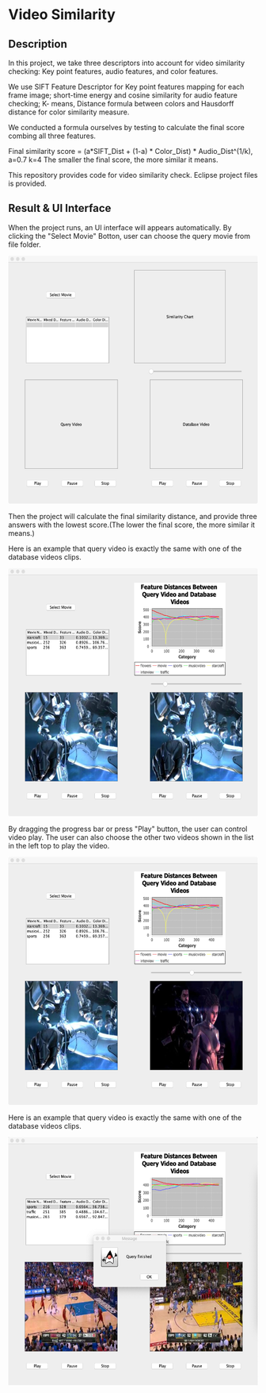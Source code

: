 # Video Similarity
## Description
In this project, we take three descriptors into account for video similarity checking: Key point features, audio features, and color features. 

We use SIFT Feature Descriptor for Key point features mapping for each frame image; short-time energy and cosine similarity for audio feature checking; K- means, Distance formula between colors and Hausdorff distance for color similarity measure.

We conducted a formula ourselves by testing to calculate the final score combing all three features.

Final similarity score = (a*SIFT_Dist + (1-a) * Color_Dist) * Audio_Dist^(1/k), a=0.7 k=4
The smaller the final score, the more similar it means.

This repository provides code for video similarity check. Eclipse project files is provided. 

## Result & UI Interface
When the project runs, an UI interface will appears automatically. By clicking the "Select Movie" Botton, user can choose the query movie from file folder. 

<p align="center">
 <img src="figure/UI_interface.jpg" height="500"/>
</p >

Then the project will calculate the final similarity distance, and provide three answers with the lowest score.(The lower the final score, the more similar it means.)

Here is an example that query video is exactly the same with one of the database videos clips.

<p align="center">
 <img src="figure/exactmatch.jpg" height="500"/>
</p >

By dragging the progress bar or press "Play" button, the user can control video play. The user can also choose the other two videos shown in the list in the left top to play the video.


<p align="center">
 <img src="figure/playmovie.jpg" height="500"/>
</p >

Here is an example that query video is exactly the same with one of the database videos clips.

<p align="center">
 <img src="figure/inexactmatch.jpg" height="500"/>
</p >


